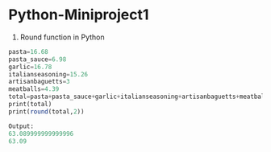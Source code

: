 # Python-Miniproject1
1. Round function in Python
```sql
pasta=16.68
pasta_sauce=6.98
garlic=16.78
italianseasoning=15.26
artisanbaguetts=3
meatballs=4.39
total=pasta+pasta_sauce+garlic+italianseasoning+artisanbaguetts+meatballs
print(total)
print(round(total,2))
```
```sql
Output:
63.089999999999996
63.09
```
